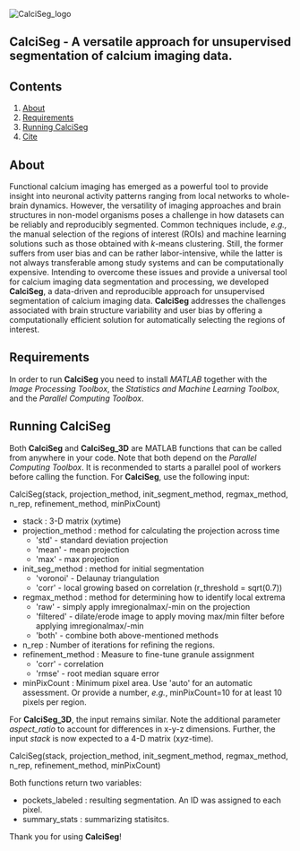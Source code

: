 ![CalciSeg_logo](https://github.com/YannickGuenzel/CalciSeg/assets/24442182/e0e4b031-548f-49ec-a8fb-f79823148e06)
## CalciSeg - A versatile approach for unsupervised segmentation of calcium imaging data.


Contents
--------
1.	[About](#about)  
2.	[Requirements](#requirements)  
3.	[Running CalciSeg](#running-calciseg)  
4.	[Cite](#cite)


About
------
Functional calcium imaging has emerged as a powerful tool to provide insight into neuronal activity patterns ranging from local networks to whole-brain dynamics. However, the versatility of imaging approaches and brain structures in non-model organisms poses a challenge in how datasets can be reliably and reproducibly segmented. Common techniques include, *e.g.,* the manual selection of the regions of interest (ROIs) and machine learning solutions such as those obtained with *k*-means clustering. Still, the former suffers from user bias and can be rather labor-intensive, while the latter is not always transferable among study systems and can be computationally expensive. Intending to overcome these issues and provide a universal tool for calcium imaging data segmentation and processing, we developed **CalciSeg**, a data-driven and reproducible approach for unsupervised segmentation of calcium imaging data. **CalciSeg** addresses the challenges associated with brain structure variability and user bias by offering a computationally efficient solution for automatically selecting the regions of interest.


Requirements
------------
In order to run **CalciSeg** you need to install *MATLAB* together with the *Image Processing Toolbox*, the *Statistics and Machine Learning Toolbox*, and the *Parallel Computing Toolbox*.


Running CalciSeg
----------------
Both **CalciSeg** and **CalciSeg_3D** are MATLAB functions that can be called from anywhere in your code. Note that both depend on the *Parallel Computing Toolbox*. It is reconmended to starts a parallel pool of workers before calling the function.
For **CalciSeg**, use the following input:

CalciSeg(stack, projection_method, init_segment_method, regmax_method, n_rep, refinement_method, minPixCount)
- stack : 3-D matrix (x*y*time)
- projection_method : method for calculating the projection across time
	- 'std'      - standard deviation projection
	- 'mean'     - mean projection
	- 'max'      - max projection
- init_seg_method : method for initial segmentation
	- 'voronoi'  - Delaunay triangulation
	- 'corr'     - local growing based on correlation (r_threshold = sqrt(0.7))
- regmax_method : method for determining how to identify local extrema                          
	- 'raw'      - simply apply imregionalmax/-min on the projection
	- 'filtered' - dilate/erode image to apply moving max/min filter before applying imregionalmax/-min                                           
	- 'both'     - combine both above-mentioned methods
- n_rep : Number of iterations for refining the regions.
- refinement_method : Measure to fine-tune granule assignment
	- 'corr' - correlation
	- 'rmse'  - root median square error
- minPixCount : Minimum pixel area. Use 'auto' for an automatic assessment. Or provide a number, *e.g.*, minPixCount=10 for at least 10 pixels per region.

For **CalciSeg_3D**, the input remains similar. Note the additional parameter *aspect_ratio* to account for differences in x-y-z dimensions. Further, the input *stack* is now expected to a 4-D matrix (x*y*z-time).

CalciSeg(stack, projection_method, init_segment_method, regmax_method, n_rep, refinement_method, minPixCount)

Both functions return two variables:
- pockets_labeled : resulting segmentation. An ID was assigned to each pixel.
- summary_stats : summarizing statisitcs.


Thank you for using **CalciSeg**!